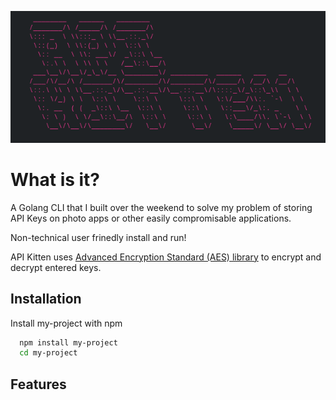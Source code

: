 ![Colored ASCII Art](demo/image.png)
# What is it?

 A Golang CLI that I built over the weekend to solve my problem of storing API Keys on photo apps or other easily compromisable applications.

 Non-technical user frinedly install and run!

 API Kitten uses [Advanced Encryption Standard (AES) library](https://pkg.go.dev/crypto/aes) to encrypt and decrypt entered keys.


## Installation

Install my-project with npm

```bash
  npm install my-project
  cd my-project
```
    
## Features 
